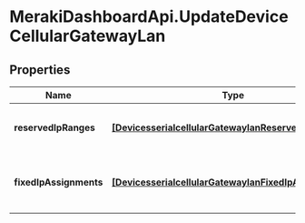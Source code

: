 # MerakiDashboardApi.UpdateDeviceCellularGatewayLan

## Properties
Name | Type | Description | Notes
------------ | ------------- | ------------- | -------------
**reservedIpRanges** | [**[DevicesserialcellularGatewaylanReservedIpRanges]**](DevicesserialcellularGatewaylanReservedIpRanges.md) | list of all reserved IP ranges for a single MG | [optional] 
**fixedIpAssignments** | [**[DevicesserialcellularGatewaylanFixedIpAssignments]**](DevicesserialcellularGatewaylanFixedIpAssignments.md) | list of all fixed IP assignments for a single MG | [optional] 


